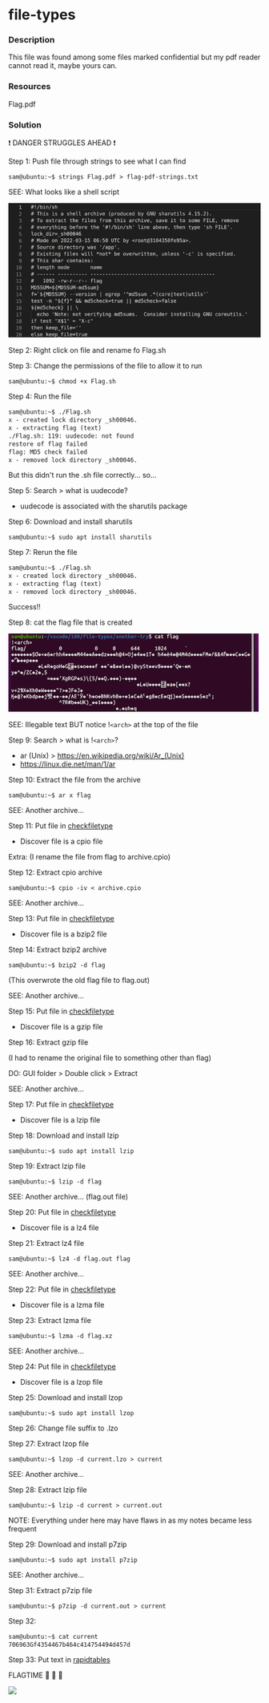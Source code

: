 # file-types

### Description

This file was found among some files marked confidential but my pdf reader cannot read it, maybe yours can.

### Resources

Flag.pdf

### Solution

:exclamation: DANGER STRUGGLES AHEAD :exclamation:

Step 1: Push file through strings to see what I can find

```console
sam@ubuntu:~$ strings Flag.pdf > flag-pdf-strings.txt
```

SEE: What looks like a shell script 

![strings-sh](./strings-sh.png)

Step 2: Right click on file and rename fo Flag.sh

Step 3: Change the permissions of the file to allow it to run

```console
sam@ubuntu:~$ chmod +x Flag.sh 
```

Step 4: Run the file

```console
sam@ubuntu:~$ ./Flag.sh
x - created lock directory _sh00046.
x - extracting flag (text)
./Flag.sh: 119: uudecode: not found
restore of flag failed
flag: MD5 check failed
x - removed lock directory _sh00046.
```
But this didn't run the .sh file correctly... so...

Step 5: Search > what is uudecode?

- uudecode is associated with the sharutils package

Step 6: Download and install sharutils

```console
sam@ubuntu:~$ sudo apt install sharutils
```

Step  7: Rerun the file

```console
sam@ubuntu:~$ ./Flag.sh
x - created lock directory _sh00046.
x - extracting flag (text)
x - removed lock directory _sh00046.
```
Success!!

Step 8: cat the flag file that is created

![cat-flag](./cat-flag.png)

SEE: Illegable text BUT notice !`<arch>` at the top of the file

Step 9: Search > what is !`<arch>`?

- ar (Unix) > https://en.wikipedia.org/wiki/Ar_(Unix)
- https://linux.die.net/man/1/ar

Step 10: Extract the file from the archive

```console
sam@ubuntu:~$ ar x flag
```

SEE: Another archive...

Step 11: Put file in [checkfiletype](https://www.checkfiletype.com/)

- Discover file is a cpio file

Extra: (I rename the file from flag to archive.cpio)

Step 12: Extract cpio archive

```console
sam@ubuntu:~$ cpio -iv < archive.cpio
```

SEE: Another archive...

Step 13: Put file in [checkfiletype](https://www.checkfiletype.com/)

- Discover file is a bzip2 file

Step 14: Extract bzip2 archive

```console
sam@ubuntu:~$ bzip2 -d flag
```

(This overwrote the old flag file to flag.out)

SEE: Another archive...

Step 15: Put file in [checkfiletype](https://www.checkfiletype.com/)

- Discover file is a gzip file

Step 16: Extract gzip file 

(I had to rename the original file to something other than flag)

DO: GUI folder > Double click > Extract

SEE: Another archive... 

Step 17: Put file in [checkfiletype](https://www.checkfiletype.com/)

- Discover file is a lzip file

Step 18: Download and install lzip

```console
sam@ubuntu:~$ sudo apt install lzip
```

Step 19: Extract lzip file

```console
sam@ubuntu:~$ lzip -d flag
```

SEE: Another archive... (flag.out file)

Step 20: Put file in [checkfiletype](https://www.checkfiletype.com/)

- Discover file is a lz4 file

Step 21: Extract lz4 file

```console
sam@ubuntu:~$ lz4 -d flag.out flag
```

SEE: Another archive...

Step 22: Put file in [checkfiletype](https://www.checkfiletype.com/)

- Discover file is a lzma file

Step 23: Extract lzma file

```console
sam@ubuntu:~$ lzma -d flag.xz
```

SEE: Another archive...

Step 24: Put file in [checkfiletype](https://www.checkfiletype.com/)

- Discover file is a lzop file

Step 25: Download and install lzop

```console
sam@ubuntu:~$ sudo apt install lzop
```

Step 26: Change file suffix to .lzo 

Step 27: Extract lzop file

```console
sam@ubuntu:~$ lzop -d current.lzo > current
```

SEE: Another archive...

Step 28: Extract lzip file

```console
sam@ubuntu:~$ lzip -d current > current.out
```

NOTE: Everything under here may have flaws in as my notes became less frequent

Step 29: Download and install p7zip

```console
sam@ubuntu:~$ sudo apt install p7zip
```

SEE: Another archive...

Step 31: Extract p7zip file

```console
sam@ubuntu:~$ p7zip -d current.out > current
```

Step 32:

```console
sam@ubuntu:~$ cat current
706963Gf4354467b464c414754494d457d
```

Step 33: Put text in [rapidtables](https://www.rapidtables.com/convert/number/hex-to-ascii.html)

FLAGTIME :balloon: :balloon: :balloon:

![](https://media.giphy.com/media/l0HU1Ajixx0bg86oU/giphy.gif)

